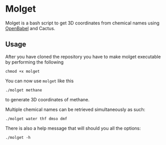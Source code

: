 # Molget
Molget is a bash script to get 3D coordinates from chemical names using [OpenBabel](https://github.com/openbabel/openbabel) and Cactus.

## Usage
After you have cloned the repository you have to make molget executable by performing the following

    chmod +x molget

You can now use `molget` like this

    ./molget methane

to generate 3D coordinates of methane.

Multiple chemical names can be retrieved simultaneously as such:

    ./molget water thf dmso dmf

There is also a help message that will should you all the options:

    ./molget -h
